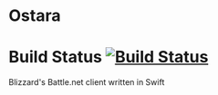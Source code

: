 # Ostara
Build Status
[![Build Status](https://travis-ci.org/justMaku/Ostara.svg?branch=master)](https://travis-ci.org/justMaku/Ostara)
=================================================================================================================
Blizzard's Battle.net client written in Swift
